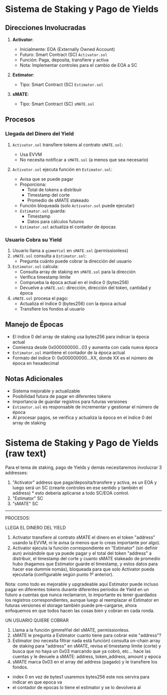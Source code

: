 # Sistema de Staking y Pago de Yields

## Direcciones Involucradas
1. **Activator**: 
   - Inicialmente: EOA (Externally Owned Account)
   - Futuro: Smart Contract (SC) `Activator.sol`
   - Función: Paga, deposita, transfiere y activa
   - Nota: Implementar controles para el cambio de EOA a SC

2. **Estimator**: 
   - Tipo: Smart Contract (SC) `Estimator.sol`

3. **sMATE**: 
   - Tipo: Smart Contract (SC) `sMATE.sol`

## Procesos

### Llegada del Dinero del Yield
1. `Activator.sol` transfiere tokens al contrato `sMATE.sol`:
   - Usa EVVM
   - No necesita notificar a `sMATE.sol` (a menos que sea necesario)

2. `Activator.sol` ejecuta función en `Estimator.sol`:
   - Avisa que se puede pagar
   - Proporciona:
     - Total de tokens a distribuir
     - Timestamp del corte
     - Promedio de sMATE stakeado
   - Función bloqueada (solo `Activator.sol` puede ejecutar)
   - `Estimator.sol` guarda:
     - Timestamp
     - Datos para cálculos futuros
   - `Estimator.sol` actualiza el contador de épocas

### Usuario Cobra su Yield
1. Usuario llama a `gimmeYiel` en `sMATE.sol` (permissionless)
2. `sMATE.sol` consulta a `Estimator.sol`:
   - Pregunta cuánto puede cobrar la dirección del usuario
3. `Estimator.sol` calcula:
   - Consulta array de staking en `sMATE.sol` para la dirección
   - Verifica timestamp límite
   - Comprueba la época actual en el índice 0 (bytes256)
   - Devuelve a `sMATE.sol`: dirección, dirección del token, cantidad y época
4. `sMATE.sol` procesa el pago:
   - Actualiza el índice 0 (bytes256) con la época actual
   - Transfiere los fondos al usuario

## Manejo de Épocas
- El índice 0 del array de staking usa bytes256 para indicar la época actual
- Comienza desde 0x000000000...03 y aumenta con cada nueva época
- `Estimator.sol` mantiene el contador de la época actual
- Formato del índice 0: 0x000000000...XX, donde XX es el número de época en hexadecimal

## Notas Adicionales
- Sistema mejorable y actualizable
- Posibilidad futura de pagar en diferentes tokens
- Importancia de guardar registros para futuras versiones
- `Estimator.sol` es responsable de incrementar y gestionar el número de época
- Al procesar pagos, se verifica y actualiza la época en el índice 0 del array de staking


# Sistema de Staking y Pago de Yields (raw text)

Para el tema de staking, pago de Yields y demás necesitaremos involucrar 3 addresses:

1) "Activator" address que paga/deposita/transfere y activa, es un EOA y luego será un SC (crearle controles en ese sentido y también el address) * esto debería aplicarse a todo SC/EOA control.
2) "Estimator" SC
3) "sMATE" SC

---------------------------------------------

PROCESOS:

LLEGA EL DINERO DEL YIELD
1) Activator transfiere al contrato sMATE el dinero en el token "address" usando la EVVM, ni le avisa (a menos que lo creas importante por algo).
2) Activator ejecuta la función correspondiente en "Estimator" (sin definir aun) avisándole que ya puede pagar y el total del token "address" a distribuir, el timestamp del corte y cuanto sMATE stakeado de promedio hubo (hagamos que Estimator guarde el timestamp, y estos datos para hacer ese dummie nomás), bloqueada para que solo Activator pueda ejecutarla (configurable según punto 1º anterior).

Nota: como todo es mejorable y upgradeable aquí Estimator puede incluso pagar en diferentes tokens durante diferentes períodos de Yield en un futuro a cuentas que nunca reclamaron, lo importante es tener guardados los registros correspondientes, aunque luego al reemplazar el Estimator en futuras versiones el storage también puede pre-cargarse, ahora enfoquemos en que todos hacen las cosas bien y cobran en cada ronda.


UN USUARIO QUIERE COBRAR
1) Llama a la función gimmeYiel del sMATE, permissionless.
2) sMATE le pregunta a Estimator cuanto tiene para cobrar este "address"?
3) Estimator (no necesita filtrar nada está función) consulta on-chain array de staking para "address" en sMATE, revisa el timestamp límite (corte) y busca que no haya un 0x03 marcando que ya cobró, etc... hace las cuentas y le devuele a sMATE: address, token_address, amount y epoca
4) sMATE marca 0x03 en el array del address (pagado) y le transfiere los fondos.


- index 0 en vez de bytes1 usaremos bytes256 este nos servira para indicar en que epoca va 
- el contador de epocas lo tiene el estimator y se lo devolvera al 
